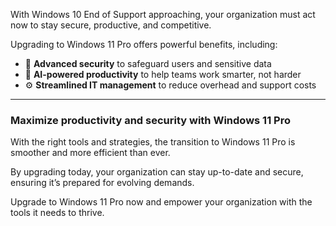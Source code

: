 With Windows 10 End of Support approaching, your organization must act now to stay secure, productive, and competitive.

Upgrading to Windows 11 Pro offers powerful benefits, including:

- 🔐 **Advanced security** to safeguard users and sensitive data  
- 🤖 **AI-powered productivity** to help teams work smarter, not harder  
- ⚙️ **Streamlined IT management** to reduce overhead and support costs 

---

### Maximize productivity and security with Windows 11 Pro

With the right tools and strategies, the transition to Windows 11 Pro is smoother and more efficient than ever.

By upgrading today, your organization can stay up-to-date and secure, ensuring it’s prepared for evolving demands.

Upgrade to Windows 11 Pro now and empower your organization with the tools it needs to thrive.
